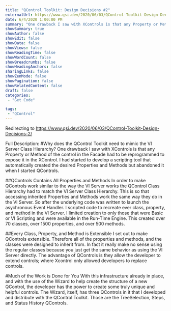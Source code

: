 ```yaml
---
title: "QControl Toolkit: Design Decisions #2"
externalUrl: https://www.qsi.dev/2020/06/03/QControl-Toolkit-Design-Decisions-2/
date: 6/4/2020 1:00:00 PM
summary: "One drawback I saw with XControls is that any Property or Method of the control in the Facade had to be reprogrammed to expose it in the XControl."
showSummary: true
showAuthor: false
showEdit: false
showData: false
showViews: false
showReadingTime: false
showWordCount: false
showBreadcrumbs: false
showHeadingAnchors: false
sharingLinks: false
showZenMode: false
showPagination: false
showRelatedContent: false
draft: false
categories:
 - "Get Code"

tags:
 - "QControl"
---
```


Redirecting to https://www.qsi.dev/2020/06/03/QControl-Toolkit-Design-Decisions-2/

Full Description:
#Why does the QControl Toolkit need to mimic the VI Server Class Hierarchy?
  One drawback I saw with XControls is that any Property or Method of the control in the Facade had to be reprogrammed to expose it in the XControl.  I had started to develop a scripting tool that automatically created the desired Properties and Methods but abandoned it when I started QControls.

##QControls Contains All Properties and Methods
  In order to make QControls work similar to the way the VI Server works the QControl Class Hierarchy had to match the VI Server Class Hierarchy.  This is so that accessing inherited Properties and Methods work the same way they do in the VI Server.  So after the underlying code was written to launch the asychronous Event Handler.  I scripted code to recreate ever class, property, and method in the VI Server.  I limited creation to only those that were Basic  or VI Scripting and were available in the Run-Time Engine.  This created over 70 classes, over 1500 properties, and over 500 methods.

##Every Class, Property, and Method is Extensible
  I set out to make QControls extensible.  Therefore all of the properties and methods, and the classes were designed to inherit from.  In fact it really make no sense using the regular classes because you just get the same behavior as using the VI Server directly.  The advantage of QControls is they allow the developer to extend controls; where Xcontrol only allowed developers to replace controls.

#Much of the Work is Done for You
  With this infrastructure already in place, and with the use of the Wizard to help create the structure of a new QControl, the developer has the power to create some truly unique and helpful controls.  The Wizard, itself, has three QControls in it that I developed and distribute with the QControl Toolkit.  Those are the TreeSelection, Steps, and Status History QControls.